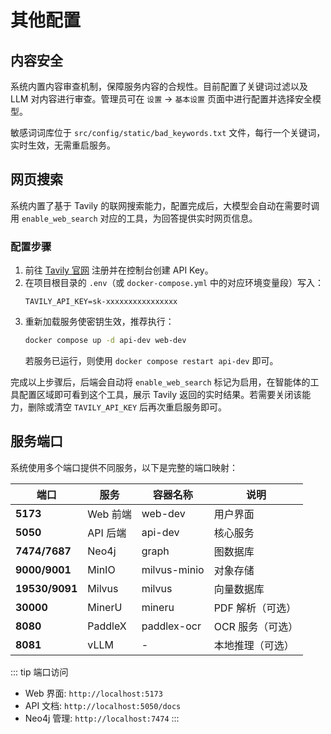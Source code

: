 # 其他配置

## 内容安全

系统内置内容审查机制，保障服务内容的合规性。目前配置了关键词过滤以及 LLM 对内容进行审查。管理员可在 `设置` → `基本设置` 页面中进行配置并选择安全模型。

敏感词词库位于 `src/config/static/bad_keywords.txt` 文件，每行一个关键词，实时生效，无需重启服务。

## 网页搜索

系统内置了基于 Tavily 的联网搜索能力，配置完成后，大模型会自动在需要时调用 `enable_web_search` 对应的工具，为回答提供实时网页信息。

### 配置步骤

1. 前往 [Tavily 官网](https://app.tavily.com/) 注册并在控制台创建 API Key。
2. 在项目根目录的 `.env`（或 `docker-compose.yml` 中的对应环境变量段）写入：
   ```env
   TAVILY_API_KEY=sk-xxxxxxxxxxxxxxxx
   ```
3. 重新加载服务使密钥生效，推荐执行：
   ```bash
   docker compose up -d api-dev web-dev
   ```
   若服务已运行，则使用 `docker compose restart api-dev` 即可。

完成以上步骤后，后端会自动将 `enable_web_search` 标记为启用，在智能体的工具配置区域即可看到这个工具，展示 Tavily 返回的实时结果。若需要关闭该能力，删除或清空 `TAVILY_API_KEY` 后再次重启服务即可。

## 服务端口

系统使用多个端口提供不同服务，以下是完整的端口映射：

| 端口 | 服务 | 容器名称 | 说明 |
|------|------|----------|------|
| **5173** | Web 前端 | web-dev | 用户界面 |
| **5050** | API 后端 | api-dev | 核心服务 |
| **7474/7687** | Neo4j | graph | 图数据库 |
| **9000/9001** | MinIO | milvus-minio | 对象存储 |
| **19530/9091** | Milvus | milvus | 向量数据库 |
| **30000** | MinerU | mineru | PDF 解析（可选）|
| **8080** | PaddleX | paddlex-ocr | OCR 服务（可选）|
| **8081** | vLLM | - | 本地推理（可选）|

::: tip 端口访问
- Web 界面: `http://localhost:5173`
- API 文档: `http://localhost:5050/docs`
- Neo4j 管理: `http://localhost:7474`
:::
